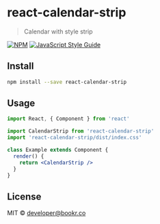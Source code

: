 # react-calendar-strip

> Calendar with style strip

[![NPM](https://img.shields.io/npm/v/react-calendar-strip.svg)](https://www.npmjs.com/package/react-calendar-strip) [![JavaScript Style Guide](https://img.shields.io/badge/code_style-standard-brightgreen.svg)](https://standardjs.com)

## Install

```bash
npm install --save react-calendar-strip
```

## Usage

```jsx
import React, { Component } from 'react'

import CalendarStrip from 'react-calendar-strip'
import 'react-calendar-strip/dist/index.css'

class Example extends Component {
  render() {
    return <CalendarStrip />
  }
}
```

## License

MIT © [developer@bookr.co](https://github.com/bookr-devs)

